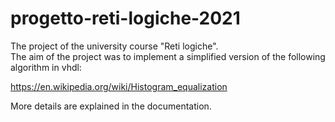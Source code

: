 # progetto-reti-logiche-2021
The project of the university course "Reti logiche". </br>
The aim of the project was to implement a simplified version of the following algorithm in vhdl:

https://en.wikipedia.org/wiki/Histogram_equalization

More details are explained in the documentation.


